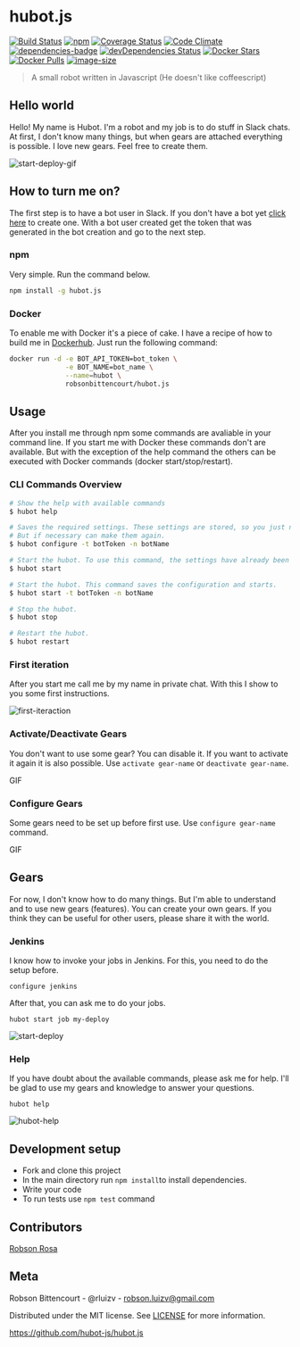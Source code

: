 # hubot.js 
[![Build Status](https://travis-ci.org/hubot-js/hubot.js.svg?branch=master)](https://travis-ci.org/hubot-js/hubot.js)   [![npm](https://img.shields.io/npm/v/gear-hubot.js.svg)](https://www.npmjs.com/package/hubot.js)   [![Coverage Status](https://coveralls.io/repos/github/hubot-js/hubot.js/badge.svg?branch=master)](https://coveralls.io/github/hubot-js/hubot.js?branch=master)   [![Code Climate](https://img.shields.io/codeclimate/github/hubot-js/hubot.js.svg)](https://codeclimate.com/github/hubot-js/hubot.js)  [![dependencies-badge](https://david-dm.org/hubot-js/hubot.js.svg)](https://david-dm.org/hubot-js/hubot.js)  [![devDependencies Status](https://david-dm.org/hubot-js/hubot.js/dev-status.svg)](https://david-dm.org/hubot-js/hubot.js?type=dev)  [![Docker Stars](https://img.shields.io/docker/stars/robsonbittencourt/hubot.js.svg)](https://hub.docker.com/r/robsonbittencourt/hubot.js/)  [![Docker Pulls](https://img.shields.io/docker/pulls/robsonbittencourt/hubot.js.svg)](https://hub.docker.com/r/robsonbittencourt/hubot.js/)  [![image-size](https://images.microbadger.com/badges/image/robsonbittencourt/hubot.js.svg)](http://microbadger.com/images/robsonbittencourt/hubot.js)

> A small robot written in Javascript (He doesn't like coffeescript)

## Hello world

Hello! My name is Hubot. I'm a robot and my job is to do stuff in Slack chats. At first, I don't know many things, but when gears are attached everything is possible. I love new gears. Feel free to create them.

![start-deploy-gif](https://s10.postimg.org/jl5ptldnt/hubot_start_deploy2.gif)

## How to turn me on?

The first step is to have a bot user in Slack. If you don't have a bot yet [click here](https://api.slack.com/bot-users) to create one. With a bot user created get the token that was generated in the bot creation and go to the next step.

### npm

Very simple. Run the command below.

```bash
npm install -g hubot.js
```

### Docker

To enable me with Docker it's a piece of cake. I have a recipe of how to build me in [Dockerhub](https://hub.docker.com/r/robsonbittencourt/hubot.js/). Just run the following command:

```bash
docker run -d -e BOT_API_TOKEN=bot_token \
              -e BOT_NAME=bot_name \
              --name=hubot \
              robsonbittencourt/hubot.js
```

## Usage

After you install me through npm some commands are avaliable in your command line. If you start me with Docker these commands don't are available. But with the exception of the help command the others can be executed with Docker commands (docker start/stop/restart).

### CLI Commands Overview 

```bash
# Show the help with available commands
$ hubot help                              

# Saves the required settings. These settings are stored, so you just need to do them once.
# But if necessary can make them again.
$ hubot configure -t botToken -n botName  

# Start the hubot. To use this command, the settings have already been made.
$ hubot start                             

# Start the hubot. This command saves the configuration and starts. 
$ hubot start -t botToken -n botName      

# Stop the hubot.
$ hubot stop                              

# Restart the hubot.
$ hubot restart                           
```

### First iteration

After you start me call me by my name in private chat. With this I show to you some first instructions.

![first-iteraction](https://s14.postimg.org/q4lmjsrpd/hubot_first_iteraction.png)

### Activate/Deactivate Gears

You don't want to use some gear? You can disable it. If you want to activate it again it is also possible. Use `activate gear-name` or `deactivate gear-name`.

GIF

### Configure Gears

Some gears need to be set up before first use. Use `configure gear-name` command.

GIF

## Gears

For now, I don't know how to do many things. But I'm able to understand and to use new gears (features). You can create your own gears. If you think they can be useful for other users, please share it with the world.

### Jenkins

I know how to invoke your jobs in Jenkins. For this, you need to do the setup before.

```
configure jenkins
```
After that, you can ask me to do your jobs.

```
hubot start job my-deploy
```

![start-deploy](https://s9.postimg.org/g9dt1se9b/hubot_job.png)

### Help

If you have doubt about the available commands, please ask me for help. I'll be glad to use my gears and knowledge to answer your questions.

```
hubot help
```

![hubot-help](https://s9.postimg.org/rf26x119b/hubot_help.png)

## Development setup
- Fork and clone this project
- In the main directory run ```npm install```to install dependencies.
- Write your code
- To run tests use ```npm test``` command

## Contributors
[Robson Rosa](https://github.com/robsonrosa)

## Meta
Robson Bittencourt - @rluizv - robson.luizv@gmail.com

Distributed under the MIT license. See [LICENSE](LICENSE) for more information.

https://github.com/hubot-js/hubot.js
